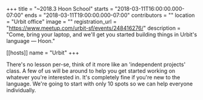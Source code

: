 +++
title = "~2018.3 Hoon School"
starts = "2018-03-11T16:00:00.000-07:00"
ends = "2018-03-11T19:00:00.000-07:00"
contributors = ""
location = "Urbit office"
image = ""
registration_url = "https://www.meetup.com/urbit-sf/events/248416276/"
description = "Come, bring your laptop, and we'll get you started building things in Urbit's language — Hoon."

[[hosts]]
name = "Urbit"
+++

There's no lesson per-se, think of it more like an 'independent projects' class. A few of us will be around to help you get started working on whatever you're interested in. It's completely fine if you're new to the language. We're going to start with only 10 spots so we can help everyone individually.
